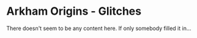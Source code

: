 # Arkham Origins - Glitches

There doesn't seem to be any content here. If only somebody filled it in...
